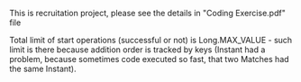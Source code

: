 This is recruitation project, please see the details in "Coding Exercise.pdf" file

Total limit of start operations (successful or not) is Long.MAX_VALUE - such limit is there because addition order is tracked by keys (Instant had a problem, because sometimes code executed so fast, that two Matches had the same Instant).
